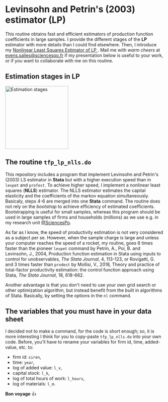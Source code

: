 # Levinsohn and Petrin's (2003) estimator (__LP__)

This routine obtains fast and efficient estimators of production function coefficients in large samples. I provide the different stages of the __LP__ estimator with more details than I could find elsewhere. Then, I introduce my <ins> Nonlinear Least Squares Estimator of LP </ins>. Mail me with _warm cheers_ at [evens.salies@sciencespo.fr](mailto:evens.salies@sciencespo.fr) if my presentation below is useful to your work, or if you want to collaborate with me on this routine.

## Estimation stages in __LP__

<img src="http://www.evens-salies.com/tfp_lp_nlls.png" alt="Estimation stages" width="200">

## The routine ```tfp_lp_nlls.do```

This repository includes a program that implement Levinsohn and Petrin's (2003) LS estimator in __Stata__ but with a higher execution speed than in ```levpet``` and ```profest```. To achieve higher speed, I implement a nonlinear least squares (__NLLS__) estimator. The NLLS estimator estimates the capital elasticity and the coefficients of the markov equation simultaneously. Basicaly, steps 4-6 are merged into one __Stata__ command. The routine does not rely on the _bootstrap_ to achieve efficiency of estimated coefficients. Bootstrapping is useful for small samples, whereas this program should be used in large samples of firms and households (millions) as we use e.g. in my research unit [@SciencesPo](https://www.ofce.sciences-po.fr/en/).

As far as I know, the speed of productivity estimation is not very considered as a subject per se. However, when the sample charge is large and unless your computer reaches the speed of a rocket, my routine, goes 6 times faster than the pioneer ```levpet``` command by Petrin, A., Poi, B. and Levinsohn, J., 2004, Production function estimation in Stata using inputs to control for unobservables, _The Stata Journal_, 4, 113-123, or Rovigatti, G. and 3 times faster than ```prodest``` by Mollisi, V., 2018, Theory and practice of total-factor productivity estimation: the control function approach using Stata, _The Stata Journal_, 18, 618-662.

Another advantage is that you don't need to use your own grid search or other optimization algorithm, but instead benefit from the built in algorithms of Stata. Basically, by setting the options in the ```nl``` command. 

## The variables that you must have in your data sheet

I decided not to make a command, for the code is short enough; so, it is more interesting I think for you to copy-paste ```tfp_lp_nlls.do``` into your own code. Before, you'll have to rename your variables for firm id, time, added-value, etc. to:

 - firm id: ```siren```,
 - time: ```year```,
 - log of added value: ```l_v```,
 - capital stock: ```l_k```,
 - log of total hours of work: ```l_hours```,
 - log of materials: ```l_m```.

__Bon voyage__ 
:+1:
